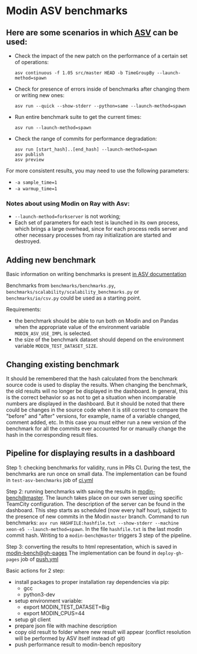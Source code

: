 # Modin ASV benchmarks

## Here are some scenarios in which [ASV](https://asv.readthedocs.io/en/stable/index.html) can be used:

* Check the impact of the new patch on the performance of a certain set of operations:

  `asv continuous -f 1.05 src/master HEAD -b TimeGroupBy --launch-method=spawn`

* Check for presence of errors inside of benchmarks after changing them or writing new ones:

  `asv run --quick --show-stderr --python=same --launch-method=spawn`

* Run entire benchmark suite to get the current times:

  `asv run --launch-method=spawn`

* Check the range of commits for performance degradation:

  ```
  asv run [start_hash]..[end_hash] --launch-method=spawn
  asv publish
  asv preview
  ```

For more consistent results, you may need to use the following parameters:

* `-a sample_time=1`
* `-a warmup_time=1`

### Notes about using Modin on Ray with Asv:

* `--launch-method=forkserver` is not working;
* Each set of parameters for each test is launched in its own process, which brings
  a large overhead, since for each process redis server and other necessary processes
  from ray initialization are started and destroyed.

## Adding new benchmark

Basic information on writing benchmarks is present [in ASV documentation](https://asv.readthedocs.io/en/stable/writing_benchmarks.html)

Benchmarks from `benchmarks/benchmarks.py`, `benchmarks/scalability/scalability_benchmarks.py` or `benchmarks/io/csv.py`
could be used as a starting point.

Requirements:
* the benchmark should be able to run both on Modin and on Pandas when the appropriate value
of the environment variable `MODIN_ASV_USE_IMPL` is selected.
* the size of the benchmark dataset should depend on the environment variable `MODIN_TEST_DATASET_SIZE`.

## Changing existing benchmark

It should be remembered that the hash calculated from the benchmark source code is used to display the results.
When changing the benchmark, the old results will no longer be displayed in the dashboard. In general, this is the correct
behavior so as not to get a situation when incomparable numbers are displayed in the dashboard.
But it should be noted that there could be changes in the source code when it is still correct to compare
the "before" and "after" versions, for example, name of a variable changed, comment added, etc.
In this case you must either run a new version of the benchmark for all the commits ever accounted for or manually change
the hash in the corresponding result files.

## Pipeline for displaying results in a dashboard

Step 1: checking benchmarks for validity, runs in PRs CI.
  During the test, the benchmarks are run once on small data.
  The implementation can be found in `test-asv-benchmarks` job of [ci.yml](https://github.com/modin-project/modin/blob/master/.github/workflows/ci.yml)

Step 2: running benchmarks with saving the results in [modin-bench@master](https://github.com/modin-project/modin-bench).
  The launch takes place on our own server using specific TeamCity configuration.
  The description of the server can be found in the dashboard.
  This step starts as scheduled (now every half hour), subject to the presence of new commits in the Modin `master` branch.
  Command to run benchmarks: `asv run HASHFILE:hashfile.txt --show-stderr --machine xeon-e5 --launch-method=spawn`.
  In the file `hashfile.txt` is the last modin commit hash.
  Writing to a `modin-bench@master` triggers 3 step of the pipeline.

Step 3: converting the results to html representation, which is saved in [modin-bench@gh-pages](https://github.com/modin-project/modin-bench)
  The implementation can be found in `deploy-gh-pages` job of [push.yml](https://github.com/modin-project/modin-bench/blob/master/.github/workflows/push.yml)

Basic actions for 2 step:
* install packages to proper installation ray dependencies via pip:
  * gcc
  * python3-dev
* setup environment variable:
  * export MODIN_TEST_DATASET=Big
  * export MODIN_CPUS=44
* setup git client
* prepare json file with machine description
* copy old result to folder where new result will appear
  (conflict resolution will be performed by ASV itself instead of git)
* push performance result to modin-bench repository
